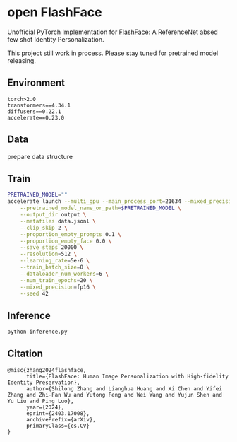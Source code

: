 # open FlashFace
Unofficial PyTorch Implementation for [FlashFace](https://arxiv.org/abs/2403.17008): A ReferenceNet absed few shot Identity Personalization.

This project still work in process. Please stay tuned for pretrained model releasing.

## Environment
```
torch>2.0
transformers==4.34.1
diffusers==0.22.1
accelerate==0.23.0
```

## Data
prepare data structure

## Train
```bash
PRETRAINED_MODEL=""
accelerate launch --multi_gpu --main_process_port=21634 --mixed_precision=fp16 train.py \
    --pretrained_model_name_or_path=$PRETRAINED_MODEL \
    --output_dir output \
    --metafiles data.jsonl \
    --clip_skip 2 \
    --proportion_empty_prompts 0.1 \
    --proportion_empty_face 0.0 \
    --save_steps 20000 \
    --resolution=512 \
    --learning_rate=5e-6 \
    --train_batch_size=8 \
    --dataloader_num_workers=6 \
    --num_train_epochs=20 \
    --mixed_precision=fp16 \
    --seed 42
```

## Inference
```bash
python inference.py
```

## Citation
```
@misc{zhang2024flashface,
      title={FlashFace: Human Image Personalization with High-fidelity Identity Preservation}, 
      author={Shilong Zhang and Lianghua Huang and Xi Chen and Yifei Zhang and Zhi-Fan Wu and Yutong Feng and Wei Wang and Yujun Shen and Yu Liu and Ping Luo},
      year={2024},
      eprint={2403.17008},
      archivePrefix={arXiv},
      primaryClass={cs.CV}
}
```
